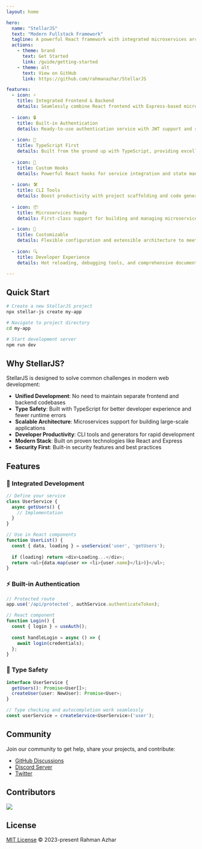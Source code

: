 ```yaml
---
layout: home

hero:
  name: "StellarJS"
  text: "Modern Fullstack Framework"
  tagline: A powerful React framework with integrated microservices architecture
  actions:
    - theme: brand
      text: Get Started
      link: /guide/getting-started
    - theme: alt
      text: View on GitHub
      link: https://github.com/rahmanazhar/StellarJS

features:
  - icon: ⚡️
    title: Integrated Frontend & Backend
    details: Seamlessly combine React frontend with Express-based microservices in a single project
  
  - icon: 🔒
    title: Built-in Authentication
    details: Ready-to-use authentication service with JWT support and role-based authorization
  
  - icon: 🎯
    title: TypeScript First
    details: Built from the ground up with TypeScript, providing excellent type safety and developer experience
  
  - icon: 🔄
    title: Custom Hooks
    details: Powerful React hooks for service integration and state management
  
  - icon: 🛠
    title: CLI Tools
    details: Boost productivity with project scaffolding and code generation tools
  
  - icon: 📦
    title: Microservices Ready
    details: First-class support for building and managing microservices architecture

  - icon: 🎨
    title: Customizable
    details: Flexible configuration and extensible architecture to meet your needs
  
  - icon: 🔍
    title: Developer Experience
    details: Hot reloading, debugging tools, and comprehensive documentation

---
```


## Quick Start

```bash
# Create a new StellarJS project
npx stellar-js create my-app

# Navigate to project directory
cd my-app

# Start development server
npm run dev
```

## Why StellarJS?

StellarJS is designed to solve common challenges in modern web development:

- **Unified Development**: No need to maintain separate frontend and backend codebases
- **Type Safety**: Built with TypeScript for better developer experience and fewer runtime errors
- **Scalable Architecture**: Microservices support for building large-scale applications
- **Developer Productivity**: CLI tools and generators for rapid development
- **Modern Stack**: Built on proven technologies like React and Express
- **Security First**: Built-in security features and best practices

## Features

### 🚀 Integrated Development

```typescript
// Define your service
class UserService {
  async getUsers() {
    // Implementation
  }
}

// Use in React components
function UserList() {
  const { data, loading } = useService('user', 'getUsers');
  
  if (loading) return <div>Loading...</div>;
  return <ul>{data.map(user => <li>{user.name}</li>)}</ul>;
}
```

### ⚡️ Built-in Authentication

```typescript
// Protected route
app.use('/api/protected', authService.authenticateToken);

// React component
function Login() {
  const { login } = useAuth();
  
  const handleLogin = async () => {
    await login(credentials);
  };
}
```

### 🎯 Type Safety

```typescript
interface UserService {
  getUsers(): Promise<User[]>;
  createUser(user: NewUser): Promise<User>;
}

// Type checking and autocompletion work seamlessly
const userService = createService<UserService>('user');
```

## Community

Join our community to get help, share your projects, and contribute:

- [GitHub Discussions](https://github.com/rahmanazhar/StellarJS/discussions)
- [Discord Server](https://discord.gg/stellarjs)
- [Twitter](https://twitter.com/StellarJSdev)

## Contributors

<a href="https://github.com/rahmanazhar/StellarJS/graphs/contributors">
  <img src="https://contrib.rocks/image?repo=rahmanazhar/StellarJS" />
</a>

## License

[MIT License](https://github.com/rahmanazhar/StellarJS/blob/main/LICENSE) © 2023-present Rahman Azhar
